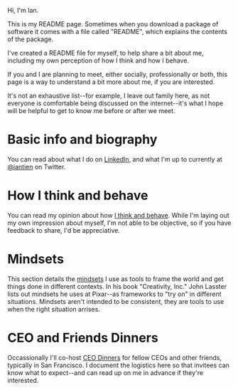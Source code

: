 Hi, I'm Ian. 

This is my README page. Sometimes when you download a package of software it comes with a file called "README", which explains the contents of the package. 

I've created a README file for myself, to help share a bit about me, including my own perception of how I think and how I behave. 

If you and I are planning to meet, either socially, professionally or both, this page is a way to understand a bit more about me, if you are interested. 

It's not an exhaustive list--for example, I leave out family here, as not everyone is comfortable being discussed on the internet--it's what I hope will be helpful to get to know me before or after we meet. 

# Basic info and biography

You can read about what I do on [LinkedIn](https://www.linkedin.com/in/iantien/), and what I'm up to currently at [@iantien](https://twitter.com/iantien) on Twitter. 

# How I think and behave 

You can read my opinion about how [I think and behave](how_i_think). While I'm laying out my own impression about myself, I'm not able to be objective, so if you have feedback to share, I'd be appreciative. 

# Mindsets

This section details the [mindsets](mindsets) I use as tools to frame the world and get things done in different contexts. In his book "Creativity, Inc." John Lasster lists out mindsets he uses at Pixar--as frameworks to "try on" in different situations. Mindsets aren't intended to be consistent, they are tools to use when the right situation arrises. 

# CEO and Friends Dinners

Occassionally I'll co-host [CEO Dinners](ceo_dinners) for fellow CEOs and other friends, typically in San Francisco. I document the logistics here so that invitees can know what to expect--and can read up on me in advance if they're interested.  
